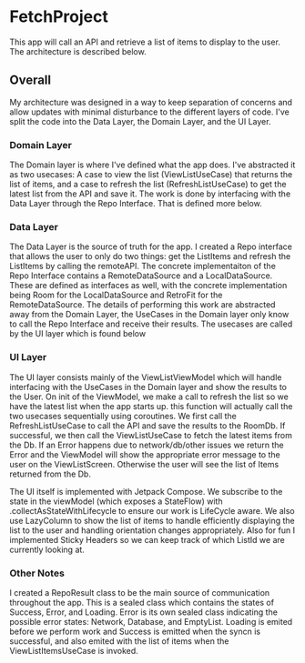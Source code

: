# FetchProject

This app will call an API and retrieve a list of items to display to the user.  The architecture is described below.

## Overall
My architecture was designed in a way to keep separation of concerns and allow updates with minimal disturbance to the different layers of code.  I've split the code into the Data Layer, the Domain Layer, and the UI Layer.

### Domain Layer
The Domain layer is where I've defined what the app does.  I've abstracted it as two usecases: A case to view the list (ViewListUseCase) that returns the list of items, and a case to refresh the list (RefreshListUseCase) to get the latest list from the API and save it. 
The work is done by interfacing with the Data Layer through the Repo Interface.  That is defined more below.

### Data Layer
The Data Layer is the source of truth for the app. I created a Repo interface that allows the user to only do two things: get the ListItems and refresh the ListItems by calling the remoteAPI.  The concrete implementaiton of the Repo Interface
contains a RemoteDataSource and a LocalDataSource.  These are defined as interfaces as well, with the concrete implementation being Room for the LocalDataSource and RetroFit for the RemoteDataSource.  The details of performing this work are abstracted
away from the Domain Layer, the UseCases in the Domain layer only know to call the Repo Interface and receive their results.  The usecases are called by the UI layer which is found below

### UI Layer
The UI layer consists mainly of the ViewListViewModel which will handle interfacing with the UseCases in the Domain layer and show the results to the User.  On init of the ViewModel, we make a call to refresh the list so we have the latest list when the app starts up.
this function will actually call the two usecases sequentially using coroutines.  We first call the RefreshListUseCase to call the API and save the results to the RoomDb.  If successful, we then call the ViewListUseCase to fetch the latest items from the Db.
If an Error happens due to network/db/other issues we return the Error and the ViewModel will show the appropriate error message to the user on the ViewListScreen.  Otherwise the user will see the list of Items returned from the Db.  

The UI itself is implemented with Jetpack Compose.  We subscribe to the state in the viewModel (which exposes a StateFlow) with .collectAsStateWithLifecycle to ensure our work is LifeCycle aware.  We also use LazyColumn to show the list of items to handle efficiently
displaying the list to the user and handling orientation changes appropriately.  Also for fun I implemented Sticky Headers so we can keep track of which ListId we are currently looking at.

### Other Notes
I created a RepoResult class to be the main source of communication throughout the app.  This is a sealed class which contains the states of Success, Error, and Loading.  Error is its own sealed class indicating the possible error states: Network, Database, and EmptyList.
Loading is emited before we perform work and Success is emitted when the syncn is successful, and also emited with the list of items when the ViewListItemsUseCase is invoked.

